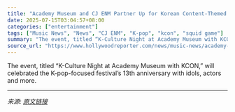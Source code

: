 ```yaml
---
title: "Academy Museum and CJ ENM Partner Up for Korean Content-Themed Event Ahead of KCON"
date: 2025-07-15T03:04:57+08:00
categories: ["entertainment"]
tags: ["Music News", "News", "CJ ENM", "K-pop", "kcon", "squid game"]
summary: "The event, titled “K-Culture Night at Academy Museum with KCON,” will celebrated the K-pop-focused festival’s 13th anniversary with idols, actors and more."
source_url: "https://www.hollywoodreporter.com/news/music-news/academy-museum-cj-enm-k-content-night-kcon-1236314919/"
---
```


The event, titled “K-Culture Night at Academy Museum with KCON,” will celebrated the K-pop-focused festival’s 13th anniversary with idols, actors and more.

---

*来源: [原文链接](https://www.hollywoodreporter.com/news/music-news/academy-museum-cj-enm-k-content-night-kcon-1236314919/)*
